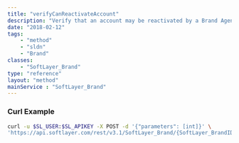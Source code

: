 ```yaml
---
title: "verifyCanReactivateAccount"
description: "Verify that an account may be reactivated by a Brand Agent.  Anything that would disqualify the account from being reactivated will cause an exception to be raised. "
date: "2018-02-12"
tags:
    - "method"
    - "sldn"
    - "Brand"
classes:
    - "SoftLayer_Brand"
type: "reference"
layout: "method"
mainService : "SoftLayer_Brand"
---
```


### Curl Example
```bash
curl -u $SL_USER:$SL_APIKEY -X POST -d '{"parameters": [int]}' \
'https://api.softlayer.com/rest/v3.1/SoftLayer_Brand/{SoftLayer_BrandID}/verifyCanReactivateAccount'
```

